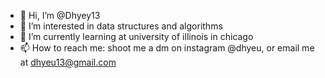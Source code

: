 - 👋 Hi, I’m @Dhyey13
- 👀 I’m interested in data structures and algorithms
- 🌱 I’m currently learning at university of illinois in chicago
- 📫 How to reach me: shoot me a dm on instagram @dhyeu, or email me at dhyeu13@gmail.com

<!---
Dhyey13/Dhyey13 is a ✨ special ✨ repository because its `README.md` (this file) appears on your GitHub profile.
You can click the Preview link to take a look at your changes.
--->
